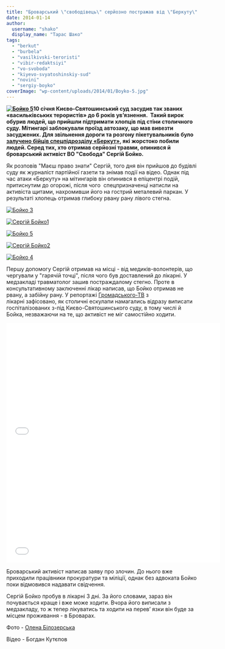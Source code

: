 ```yaml
---
title: "Броварський \"свободівець\" серйозно постражав від \"Беркуту\" біля Києво-Святошинського суду"
date: 2014-01-14
author: 
  username: "shako"
  display_name: "Тарас Шако"
tags: 
  - "berkut"
  - "burbela"
  - "vasilkivski-teroristi"
  - "vibir-redaktsiyi"
  - "vo-svoboda"
  - "kiyevo-svyatoshinskiy-sud"
  - "novini"
  - "sergiy-boyko"
coverImage: "wp-content/uploads/2014/01/Boyko-5.jpg"
---
```


**[![Бойко 5](https://mpz.brovary.org/wp-content/uploads/2014/01/Boyko-5.jpg)](https://mpz.brovary.org/wp-content/uploads/2014/01/Boyko-5.jpg)10 січня Києво-Святошинський суд засудив так званих «васильківських терористів» до 6 років ув’язнення.  Такий вирок обурив людей, що прийшли підтримати хлопців під стіни столичного суду. Мітингарі заблокували проїзд автозаку, що мав вивезти засуджених. Для звільнення дороги та розгону пікетувальників було [залучено бійців спецпідрозділу «Беркут»](https://www.pravda.com.ua/news/2014/01/10/7009296/), які жорстоко побили людей. Серед тих, хто отримав серйозні травми, опинився й броварський активіст ВО "Свобода" Сергій Бойко.**

Як розповів "Маєш право знати" Сергій, того дня він прийшов до будівлі суду як журналіст партійної газети та знімав події на відео. Однак під час атаки «Беркуту» на мітингарів він опинився в епіцентрі подій, притиснутим до огорожі, після чого  спецпризначенці натисли на активіста щитами, нахромивши його на гострий металевий паркан. У результаті хлопець отримав глибоку рвану рану лівого стегна.

[![Бойко 3](https://mpz.brovary.org/wp-content/uploads/2014/01/Boyko-3.jpg)](https://mpz.brovary.org/wp-content/uploads/2014/01/Boyko-3.jpg)

[![Сергій Бойко1](https://mpz.brovary.org/wp-content/uploads/2014/01/Sergiy-Boyko1.jpg)](https://mpz.brovary.org/wp-content/uploads/2014/01/Sergiy-Boyko1.jpg)

[![Бойко 5](https://mpz.brovary.org/wp-content/uploads/2014/01/Boyko-5.jpg)](https://mpz.brovary.org/wp-content/uploads/2014/01/Boyko-5.jpg)

[![Сергій Бойко2](https://mpz.brovary.org/wp-content/uploads/2014/01/Sergiy-Boyko2.jpg)](https://mpz.brovary.org/wp-content/uploads/2014/01/Sergiy-Boyko2.jpg)

[![Бойко 4](https://mpz.brovary.org/wp-content/uploads/2014/01/Boyko-4.jpg)](https://mpz.brovary.org/wp-content/uploads/2014/01/Boyko-4.jpg)

Першу допомогу Сергій отримав на місці - від медиків-волонтерів, що чергували у "гарячій точці", після чого був доставлений до лікарні. У медзакладі травматолог зашив постраждалому стегно. Проте в консультативному заключенні лікар написав, що Бойко отримав не рвану, а забійну рану. У репортажі [Громадського-ТВ](https://hromadske.tv/) з лікарні зафісовано, як столичні ескулапи намагались відразу виписати госпіталізованих з-під Києво-Святошинського суду, в тому числі й Бойка, незважаючи на те, що активіст не міг самостійно ходити.

<iframe src="//www.youtube.com/embed/V1cgj5QthOw" height="315" width="560" allowfullscreen frameborder="0"></iframe>

<iframe src="//www.youtube.com/embed/HYHF-dtJjX8" height="315" width="560" allowfullscreen frameborder="0"></iframe>

Броварський активіст написав заяву про злочин. До нього вже приходили працівники прокуратури та міліції, однак без адвоката Бойко поки відмовився надавати свідчення.

Сергій Бойко пробув в лікарні 3 дні. За його словами, зараз він почувається краще і вже може ходити. Вчора його виписали з медзакладу, то ж тепер лікуватись та ходити на перев’ язки він буде за місцем проживання - в Броварах.

Фото - [Олена Білозерська](https://www.bilozerska.info/?p=20696)

Відео - Богдан Кутєпов
